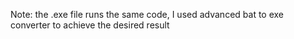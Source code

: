 Note: the .exe file runs the same code, I used advanced bat to exe converter to achieve the desired result
